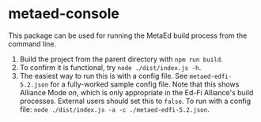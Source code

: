 # metaed-console

This package can be used for running the MetaEd build process from the command line.

1. Build the project from the parent directory with `npm run build`.
2. To confirm it is functional, try `node ./dist/index.js -h`.
3. The easiest way to run this is with a config file. See `metaed-edfi-5.2.json` for a fully-worked
   sample config file. Note that this shows Alliance Mode _on_, which is only appropriate in the Ed-Fi Alliance's build
   processes. External users should set this to `false`. To run with a config file:
    `node ./dist/index.js -a -c ./metaed-edfi-5.2.json`.
